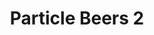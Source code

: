 ---
layout: event
categories: eventolocale
title:  "Particle Beers 2"
CL: Torino
locandina: /img/eventilocali/2017_ParticleBeers2/locandina.png
gallery:
report:
facebook: 
link: https://www.eventbrite.it/e/biglietti-particlebeers-2-31990776273
---